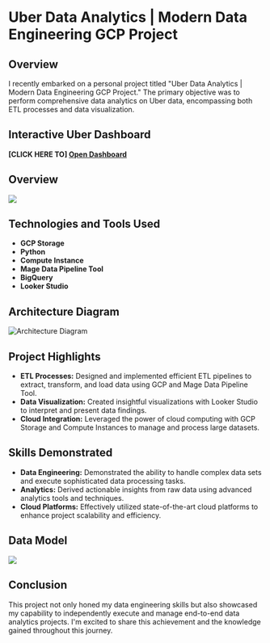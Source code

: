 # Uber Data Analytics | Modern Data Engineering GCP Project

## Overview
I recently embarked on a personal project titled "Uber Data Analytics | Modern Data Engineering GCP Project." The primary objective was to perform comprehensive data analytics on Uber data, encompassing both ETL processes and data visualization.

## Interactive Uber Dashboard
**[CLICK HERE TO] [Open Dashboard](https://lookerstudio.google.com/reporting/92ca35d9-ac31-45fe-b54d-c5fe450d62d2)**

## Overview
![](https://github.com/AdarshBahadur/uber-analytics-data-engineering-project/blob/main/uber_dashboard.png)

## Technologies and Tools Used
- **GCP Storage**
- **Python**
- **Compute Instance**
- **Mage Data Pipeline Tool**
- **BigQuery**
- **Looker Studio**

## Architecture Diagram
![Architecture Diagram](https://github.com/AdarshBahadur/uber-analytics-data-engineering-project/blob/main/architecture.jpg)

## Project Highlights
- **ETL Processes:** Designed and implemented efficient ETL pipelines to extract, transform, and load data using GCP and Mage Data Pipeline Tool.
- **Data Visualization:** Created insightful visualizations with Looker Studio to interpret and present data findings.
- **Cloud Integration:** Leveraged the power of cloud computing with GCP Storage and Compute Instances to manage and process large datasets.


## Skills Demonstrated
- **Data Engineering:** Demonstrated the ability to handle complex data sets and execute sophisticated data processing tasks.
- **Analytics:** Derived actionable insights from raw data using advanced analytics tools and techniques.
- **Cloud Platforms:** Effectively utilized state-of-the-art cloud platforms to enhance project scalability and efficiency.

## Data Model
![](https://github.com/AdarshBahadur/uber-analytics-data-engineering-project/blob/main/data_model.jpeg)

## Conclusion
This project not only honed my data engineering skills but also showcased my capability to independently execute and manage end-to-end data analytics projects. I'm excited to share this achievement and the knowledge gained throughout this journey.
